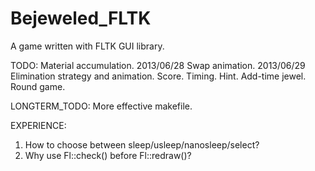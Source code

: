 Bejeweled_FLTK
==============
A game written with FLTK GUI library.

TODO:
Material accumulation. 2013/06/28
Swap animation. 2013/06/29
Elimination strategy and animation.
Score.
Timing.
Hint.
Add-time jewel.
Round game.

LONGTERM_TODO:
More effective makefile.

EXPERIENCE:
1. How to choose between sleep/usleep/nanosleep/select?
2. Why use Fl::check() before Fl::redraw()?